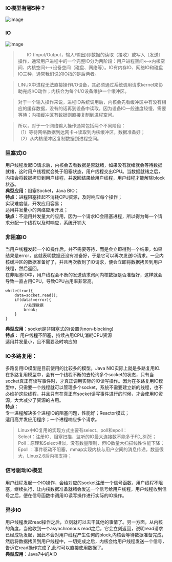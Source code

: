 ### IO模型有哪5种？  
![image](https://i.loli.net/2019/03/28/5c9c8fa28dff8.png)
### IO
![image](https://i.loli.net/2019/03/28/5c9c909ba570b.png)
>       IO (Input/Output，输入/输出)即数据的读取（接收）或写入（发送）操作，通常用户进程中的一个完整IO分为两阶段：用户进程空间<-->内核空间、内核空间<-->设备空间（磁盘、网络等）。IO有内存IO、网络IO和磁盘IO三种，通常我们说的IO指的是后两者。

> LINUX中进程无法直接操作I/O设备，其必须通过系统调用请求kernel来协助完成I/O动作；内核会为每个I/O设备维护一个缓冲区。  

> 对于一个输入操作来说，进程IO系统调用后，内核会先看缓冲区中有没有相应的缓存数据，没有的话再到设备中读取，因为设备IO一般速度较慢，需要等待；内核缓冲区有数据则直接复制到进程空间。  

>  所以，对于一个网络输入操作通常包括两个不同阶段：  
（1）等待网络数据到达网卡→读取到内核缓冲区，数据准备好；  
（2）从内核缓冲区复制数据到进程空间。

### 阻塞式IO
用户线程发起IO请求后，内核会去看数据是否就绪，如果没有就绪就会等待数据就绪，这时用户线程就会处于阻塞状态，用户线程交出CPU。当数据就绪之后，内核会将数据拷贝到用户线程，并返回结果给用户线程，用户线程才能解除block状态。  
**典型应用**：阻塞Socket，Java BIO；  
**特点**：进程阻塞挂起不消耗CPU资源，及时响应每个操作；  
实现难度低，开发应用容易；  
适用并发量小的网络应用开发；  
**缺点**：不适用并发量大的应用，因为一个请求IO会阻塞进程，所以得为每一个请求分配一个线程以及时响应，系统开销大
### 非阻塞IO  
当用户线程发起一个IO操作后，并不需要等待，而是会立即得到一个结果，如果结果是error，这就表明数据还没有准备好，于是它可以再次发送IO请求。一旦内核缓冲区的数据准备好了，并且再次收到了IO请求，便会立即将数据拷贝到用户线程，然后返回。  
在非阻塞IO中，用户线程会不断的发送请求询问内核数据是否准备好，这样就会导致一直占用CPU，导致CPU占用率非常高。 
```
while(true){
    data=socket.read();
    if(data!=error){
        //处理数据
        break;
    }
}
```
**典型应用**：socket是非阻塞式的(设置为non-blocking)  
**特点**：
    用户线程不阻塞，持续占用CPU,消耗CPU资源  
    适用并发量小，且不需要及时响应的  
### IO多路复用：  
多路复用IO模型是目前使用的比较多的模型。Java NIO实际上就是多路复用IO.  
在多路复用模型中，会有一个线程不断的去轮询多个socket的状态，只有当socket真正有读写事件时，才真正调用实际的IO读写操作。因为在多路复用IO模型中，只需要一个线程就可以管理多个socket，系统不需要建立新的线程，也不必维护这些线程，并且只有在真正有socket读写事件进行的时候，才会使用IO资源，大大减少了资源的占用。  
**特点**：  
专一进程解决多个进程IO的阻塞问题，性能好；Reactor模式；  
适用高并发应用程序；一个进程响应多个请求。  
> Linux中IO复用的实现方式主要有select、poll和epoll：  
Select：注册IO、阻塞扫描，监听的IO最大连接数不能多于FD_SIZE；  
Poll：原理和Select相似，没有数量限制，但IO数量大扫描线性性能下降；  
Epoll ：事件驱动不阻塞，mmap实现内核与用户空间的消息传递，数量很大，Linux2.6后内核支持；

### 信号驱动IO模型  
用户线程发起一个IO操作，会给对应的socket注册一个信号函数，用户线程不阻塞，继续执行，让内核数据准备就绪会发送一个信号给用户线程，用户线程收到信号之后，便在信号函数中调用IO读写操作进行实际的IO操作。  
### 异步IO  
用户线程发起read操作之后，立刻就可以去干其他的事情了。另一方面，从内核的角度，当他收到一个asynchronous read之后，它会立刻返回，说明read请求已经成功发起，因此不会对用户线程产生任何的block,内核会等待数据准备完成，然后将数据拷贝到用户线程中，一切完成之后，内核会给用户线程发送一个信号，告诉它read操作完成了,此时可以直接使用数据了。  
**典型应用**：Java7中的AIO


